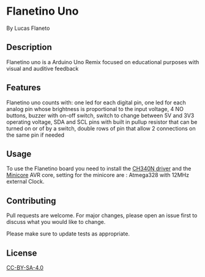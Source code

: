 # Flanetino Uno
By Lucas Flaneto


## Description

Flanetino uno is a Arduino Uno Remix focused on educational purposes with visual and auditive feedback


## Features

Flanetino uno counts with: one led for each digital pin, one led for each analog pin whose brightness is proportional to the input voltage, 4 NO buttons, buzzer with on-off switch, switch to change between 5V and 3V3 operating voltage, SDA and SCL pins with built in pullup resistor that can be turned on or of by a switch, double rows of pin that allow 2 connections on the same pin if needed  

## Usage

To use the Flanetino board you need to install the [CH340N driver](http://www.wch-ic.com/downloads/CH341SER_ZIP.html) and the [Minicore](https://github.com/MCUdude/MiniCore) AVR core, setting for the minicore are : Atmega328 with  12MHz external Clock.


## Contributing
Pull requests are welcome. For major changes, please open an issue first to discuss what you would like to change.

Please make sure to update tests as appropriate.

## License
[CC-BY-SA-4.0](https://choosealicense.com/licenses/cc-by-sa-4.0/)
